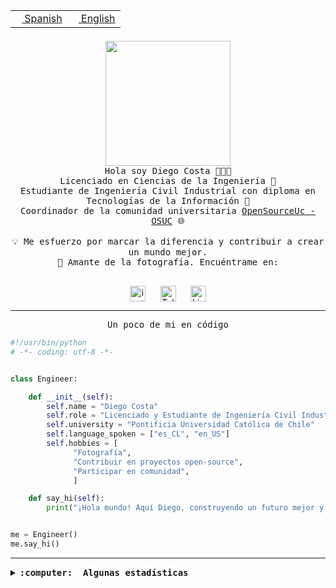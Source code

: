 <table border="0"  align="right">
 <tr><td><a href="README.md"><img src="https://upload.wikimedia.org/wikipedia/commons/thumb/8/89/Bandera_de_Espa%C3%B1a.svg/1200px-Bandera_de_Espa%C3%B1a.svg.png" height="10"> Spanish</a></td>
 <td><a href="README.en.md"><img src="https://upload.wikimedia.org/wikipedia/commons/a/a4/Flag_of_the_United_States.svg" height="10"> English</a></td></tr>
</table><br><br><br>

<p align="center">
  <img src="https://github.com/diegocostares/diegocostares/blob/main/Images/aaa2.gif?raw=true" height="200px" weight="200px">
  <br><samp>
    Hola soy Diego Costa 👨🏻‍💻<br>
    Licenciado en Ciencias de la Ingeniería 🤖<br>
    Estudiante de Ingeniería Civil Industrial con diploma en Tecnologías de la Información 🧠<br>
    Coordinador de la comunidad universitaria <a href="https://github.com/open-source-uc">OpenSourceUc - OSUC</a> 🌐<br>
  <br>
    💡 Me esfuerzo por marcar la diferencia y contribuir a crear un mundo mejor.<br>
    📸 Amante de la fotografía. Encuéntrame en: <br>
  <br></samp>
</p>

<p align="center">
   <a href="https://instagram.com/diegocosta_no" target="blank">
      <img align="center" src="https://cdn.jsdelivr.net/npm/simple-icons@3.0.1/icons/instagram.svg" alt="instagram" height="25px" width="25px" />
      &#8203;
   </a>
   &nbsp; &nbsp; &nbsp;
   <a href="https://t.me/diegocosta_no" target="blank">
      <img align="center" alt="Telegram" width="25px" src="https://icons-for-free.com/iconfiles/png/512/Telegram-1324888767380505522.png" />
      &#8203;
   </a>
   &nbsp; &nbsp; &nbsp;
   <a href="https://www.linkedin.com/in/diegocostar/" target="blank">
      <img align="center" alt="LinkedIn" width="25px" src="https://img.icons8.com/metro/452/linkedin.png" />
      &#8203;
   </a>
</p>

---

<p align="center"><front size="25"><samp>Un poco de mi en código</samp></front></p>

```python
#!/usr/bin/python
# -*- coding: utf-8 -*-


class Engineer:

    def __init__(self):
        self.name = "Diego Costa"
        self.role = "Licenciado y Estudiante de Ingeniería Civil Industrial"
        self.university = "Pontificia Universidad Católica de Chile"
        self.language_spoken = ["es_CL", "en_US"]
        self.hobbies = [
              "Fotografía",
              "Contribuir en proyectos open-source",
              "Participar en comunidad",
              ]

    def say_hi(self):
        print("¡Hola mundo! Aquí Diego, construyendo un futuro mejor y cambiando el mundo.")


me = Engineer()
me.say_hi()
```

---

<details>
  <summary><b><samp>:computer: &nbsp;Algunas estadísticas</samp></b></summary>
  <br/></p>

<!--START_SECTION:waka-->
![Code Time](http://img.shields.io/badge/Code%20Time-1%2C570%20hrs%2012%20mins-blue)

📅 **Soy más productivo los Viernes** 

```text
Lunes                    3514 commits        ███░░░░░░░░░░░░░░░░░░░░░░   12.51 % 
Martes                   341 commits         ░░░░░░░░░░░░░░░░░░░░░░░░░   01.21 % 
Miércoles                6316 commits        ██████░░░░░░░░░░░░░░░░░░░   22.48 % 
Jueves                   6389 commits        ██████░░░░░░░░░░░░░░░░░░░   22.74 % 
Viernes                  9390 commits        ████████░░░░░░░░░░░░░░░░░   33.43 % 
Sábado                   1625 commits        █░░░░░░░░░░░░░░░░░░░░░░░░   05.78 % 
Domingo                  517 commits         ░░░░░░░░░░░░░░░░░░░░░░░░░   01.84 % 
```


📊 **Esta semana me dediqué a** 

```text
🐱‍💻 Proyectos: 
Testing-Actividade-2024-16 hrs 20 mins       █████████░░░░░░░░░░░░░░░░   34.46 % 
Testing-Tareas-2024-1    5 hrs 24 mins       ███████░░░░░░░░░░░░░░░░░░   29.40 % 
buk-webapp               4 hrs 45 mins       ██████░░░░░░░░░░░░░░░░░░░   25.80 % 
dataton-2024             1 hr 4 mins         █░░░░░░░░░░░░░░░░░░░░░░░░   05.85 % 
Ipre-sports-results      33 mins             █░░░░░░░░░░░░░░░░░░░░░░░░   03.01 % 
```


 Last Updated on 13/04/2024 19:45:51 UTC
<!--END_SECTION:waka-->

<p align="center"> <img src="https://github-readme-stats.vercel.app/api?username=diegocostares&show_icons=true&theme=ayu-mirage" alt="abhisheknaiidu" /></p>

</details>

